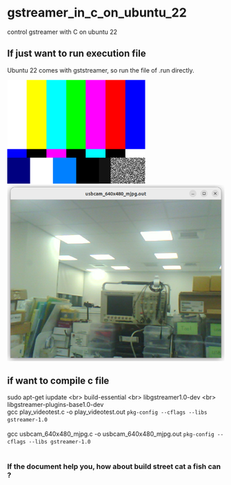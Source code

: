 # gstreamer_in_c_on_ubuntu_22
control gstreamer with C on ubuntu 22

## If just want to run execution file
Ubuntu 22 comes with gststreamer, so run the file of .run directly. <br>

![pic](pic/1.png)<br>
![pic](pic/2.png)<br>

## if want to compile c file
sudo apt-get iupdate \<br>
build-essential \<br>
libgstreamer1.0-dev \<br>
libgstreamer-plugins-base1.0-dev
<br>
gcc play_videotest.c -o play_videotest.out `pkg-config --cflags --libs gstreamer-1.0`<br>
<br>
gcc usbcam_640x480_mjpg.c -o usbcam_640x480_mjpg.out `pkg-config --cflags --libs gstreamer-1.0`<br>
<br>
### If the document help you, how about build street cat a fish can ?<br>
